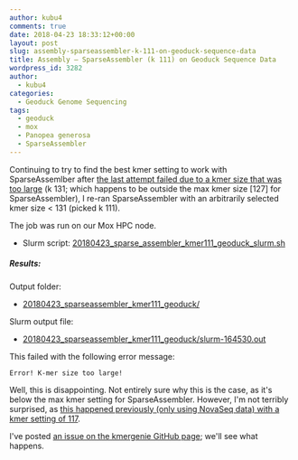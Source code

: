 ```yaml
---
author: kubu4
comments: true
date: 2018-04-23 18:33:12+00:00
layout: post
slug: assembly-sparseassembler-k-111-on-geoduck-sequence-data
title: Assembly – SparseAssembler (k 111) on Geoduck Sequence Data
wordpress_id: 3282
author:
  - kubu4
categories:
  - Geoduck Genome Sequencing
tags:
  - geoduck
  - mox
  - Panopea generosa
  - SparseAssembler
---
```


Continuing to try to find the best kmer setting to work with SparseAssemlber after [the last attempt failed due to a kmer size that was too large](2018/04/22/assembly-sparseassembler-k-131-on-geoduck-sequence-data.html) (k 131; which happens to be outside the max kmer size [127] for SparseAssembler), I re-ran SparseAssembler with an arbitrarily selected kmer size < 131 (picked k 111).

The job was run on our Mox HPC node.





  * Slurm script: [20180423_sparse_assembler_kmer111_geoduck_slurm.sh](http://owl.fish.washington.edu/Athaliana/20180423_sparseassembler_kmer111_geoduck/20180423_sparse_assembler_kmer111_geoduck_slurm.sh)





##### Results:



Output folder:





  * [20180423_sparseassembler_kmer111_geoduck/](http://owl.fish.washington.edu/Athaliana/20180423_sparseassembler_kmer111_geoduck/)



Slurm output file:



  * [20180423_sparseassembler_kmer111_geoduck/slurm-164530.out](http://owl.fish.washington.edu/Athaliana/20180423_sparseassembler_kmer111_geoduck/slurm-164530.out)



This failed with the following error message:

`Error! K-mer size too large!`

Well, this is disappointing. Not entirely sure why this is the case, as it's below the max kmer setting for SparseAssembler. However, I'm not terribly surprised, as [this happened previously (only using NovaSeq data) with a kmer setting of 117](2018/03/08/assembly-geoduck-novaseq-using-sparseassembler-failed.html).

I've posted [an issue on the kmergenie GitHub page](https://github.com/yechengxi/SparseAssembler/issues/4#issuecomment-383749554); we'll see what happens.
